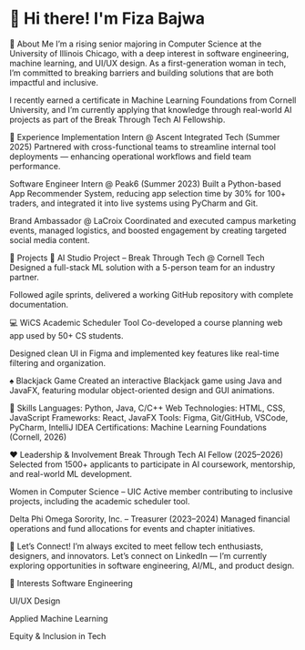 # 👋 Hi there! I'm Fiza Bajwa

💙 About Me
I’m a rising senior majoring in Computer Science at the University of Illinois Chicago, with a deep interest in software engineering, machine learning, and UI/UX design. As a first-generation woman in tech, I’m committed to breaking barriers and building solutions that are both impactful and inclusive.

I recently earned a certificate in Machine Learning Foundations from Cornell University, and I’m currently applying that knowledge through real-world AI projects as part of the Break Through Tech AI Fellowship.

💚 Experience
Implementation Intern @ Ascent Integrated Tech (Summer 2025)
Partnered with cross-functional teams to streamline internal tool deployments — enhancing operational workflows and field team performance.

Software Engineer Intern @ Peak6 (Summer 2023)
Built a Python-based App Recommender System, reducing app selection time by 30% for 100+ traders, and integrated it into live systems using PyCharm and Git.

Brand Ambassador @ LaCroix
Coordinated and executed campus marketing events, managed logistics, and boosted engagement by creating targeted social media content.

🧡 Projects
🧠 AI Studio Project – Break Through Tech @ Cornell Tech
Designed a full-stack ML solution with a 5-person team for an industry partner.

Followed agile sprints, delivered a working GitHub repository with complete documentation.

💻 WiCS Academic Scheduler Tool
Co-developed a course planning web app used by 50+ CS students.

Designed clean UI in Figma and implemented key features like real-time filtering and organization.

♠️ Blackjack Game
Created an interactive Blackjack game using Java and JavaFX, featuring modular object-oriented design and GUI animations.

💛 Skills
Languages: Python, Java, C/C++
Web Technologies: HTML, CSS, JavaScript
Frameworks: React, JavaFX
Tools: Figma, Git/GitHub, VSCode, PyCharm, IntelliJ IDEA
Certifications: Machine Learning Foundations (Cornell, 2026)

❤️ Leadership & Involvement
Break Through Tech AI Fellow (2025–2026)
Selected from 1500+ applicants to participate in AI coursework, mentorship, and real-world ML development.

Women in Computer Science – UIC
Active member contributing to inclusive projects, including the academic scheduler tool.

Delta Phi Omega Sorority, Inc. – Treasurer (2023–2024)
Managed financial operations and fund allocations for events and chapter initiatives.

🤍 Let’s Connect!
I’m always excited to meet fellow tech enthusiasts, designers, and innovators. Let’s connect on LinkedIn — I’m currently exploring opportunities in software engineering, AI/ML, and product design.

🩵 Interests
Software Engineering

UI/UX Design

Applied Machine Learning

Equity & Inclusion in Tech
